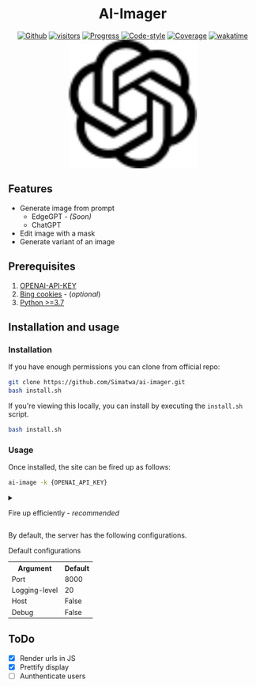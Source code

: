 <h1 align="center">AI-Imager</h1>
<p align="center">
<a href="https://github.com/Simatwa/ai-imager"><img src="https://img.shields.io/static/v1?label=Github&message=passing&logo=github&color=green" alt="Github"/></a>
<a href="#"><img src="https://visitor-badge.glitch.me/badge?page_id=Simatwa.ai_imager&left_color=lime&right_color=red&left_text=Visitors" alt="visitors"></a>
<a href="#"><img src="https://img.shields.io/static/v1?label=Development&message=Beta&color=Orange&logo=progress" alt="Progress"/></a>
<a href="#"><img src="https://img.shields.io/static/v1?label=Code Style&message=Black&color=black&logo=Black" alt="Code-style"/></a>
<a href="#"><img src="https://img.shields.io/static/v1?label=Coverage&message=80%&color=green" alt="Coverage"/></a>
<a href="https://wakatime.com/badge/github/Simatwa/ai-imager"><img src="https://wakatime.com/badge/github/Simatwa/ai-imager.svg" alt="wakatime"></a><br>
<img align="center" width='260px' height='auto' src="https://github.com/Simatwa/ai-imager/raw/main/contents/static/image/favicon.svg" alt="Logo"/>
</p>

## Features 

- Generate image from prompt
  - EdgeGPT - *(Soon)*
  - ChatGPT
- Edit image with a mask
- Generate variant of an image

## Prerequisites

1. [OPENAI-API-KEY](https://platform.openai.com/account/api-keys)
2. [Bing cookies](bing.com) - (*optional*)
3. [Python >=3.7](Python.org)

## Installation and usage

### Installation

If you have enough permissions you can clone from official repo:

```sh
git clone https://github.com/Simatwa/ai-imager.git
bash install.sh
```

If you're viewing this locally, you can install by executing the `install.sh` script.
 
 ```sh
bash install.sh
```

### Usage

Once installed, the site can be fired up as follows:

```sh
ai-image -k {OPENAI_API_KEY}
```

<details>

<summary>

Fire up efficiently - *recommended*

</summary>

- Make **KEY** an environment variable
- Fire up the server - `ai-imager`

</details>

By default,  the server has the following configurations.

<table>
    <thead>Default configurations</thead>
    <tr>
        <th>Argument</th>
        <th>Default</th>
    </tr>
    <tr>
        <td>Port</td>
        <td>8000</td>
    </tr>
    <tr>
        <td>Logging-level</td>
        <td>20</td>
    </tr>
    <tr>
        <td>Host</td>
        <td>False</td>
    </tr>
    <tr>
        <td>Debug</td>
        <td>False</td>
    </tr>
</table>

## ToDo

- [x] Render urls in JS
- [x] Prettify display
- [ ] Aunthenticate users